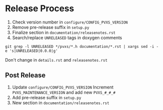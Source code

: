 # Release Process

1. Check version number in `configure/CONFIG_PVXS_VERSION`
2. Remove pre-release suffix in `setup.py`
3. Finalize section in `documentation/releasenotes.rst`
4. Search/replace `UNRELEASED` tags in doxygen comments

```
git grep -l UNRELEASED */pvxs/*.h documentation/*.rst | xargs sed -i -e 's|UNRELEASED|0.0.0|g'
```

Don't change in `details.rst` and `releasenotes.rst`

## Post Release

1. Update `configure/CONFIG_PVXS_VERSION`
   Increment `PVXS_MAINTENANCE_VERSION` and add new `PVXS_#_#_#`
2. Add pre-release suffix in `setup.py`
3. New section in `documentation/releasenotes.rst`
